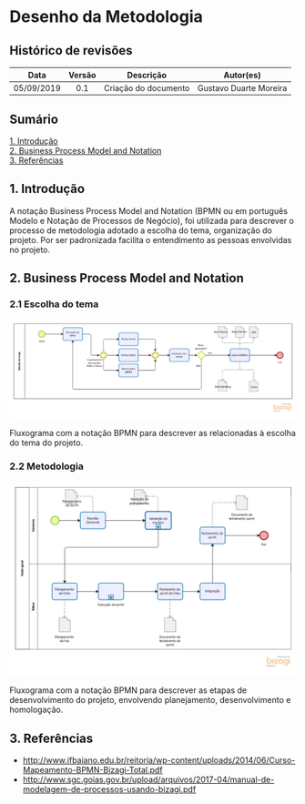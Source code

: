 # Desenho da Metodologia

## Histórico de revisões

|   Data   |  Versão  |        Descrição       |          Autor(es)          |
|:--------:|:--------:|:----------------------:|:---------------------------:|
|05/09/2019|   0.1    | Criação do documento       |   Gustavo Duarte Moreira  |


## Sumário

[1. Introdução](#1-introducao) <br>
[2. Business Process Model and Notation](#2-business-process-model-and-notation) <br>
[3. Referências](#3-referencias)

## 1. Introdução


A notação Business Process Model and Notation (BPMN ou em português Modelo e Notação de Processos de Negócio), foi utilizada para descrever o processo de metodologia adotado a escolha do tema, organização do projeto. Por ser padronizada facilita o entendimento as pessoas envolvidas no projeto.

## 2. Business Process Model and Notation

### 2.1 Escolha do tema

![Escolha do tema](./../img/bpmn/bpmn_escolhadotema.png)

Fluxograma com a notação BPMN para descrever as relacionadas à escolha do tema do projeto.

### 2.2 Metodologia

![Metodologia](./../img/bpmn/bpmn_metodologia.png)

Fluxograma com a notação BPMN para descrever as etapas de desenvolvimento do projeto, envolvendo planejamento, desenvolvimento e homologação.

## 3. Referências
* <http://www.ifbaiano.edu.br/reitoria/wp-content/uploads/2014/06/Curso-Mapeamento-BPMN-Bizagi-Total.pdf> <br>
* <http://www.sgc.goias.gov.br/upload/arquivos/2017-04/manual-de-modelagem-de-processos-usando-bizagi.pdf>